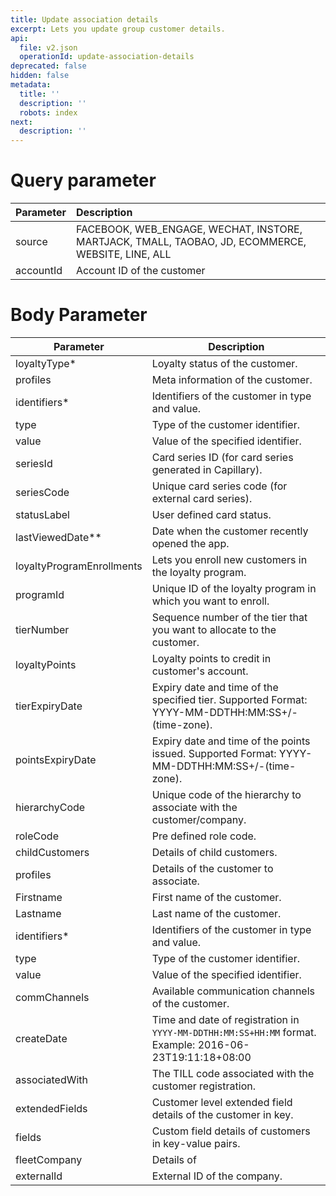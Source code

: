 ```yaml
---
title: Update association details
excerpt: Lets you update group customer details.
api:
  file: v2.json
  operationId: update-association-details
deprecated: false
hidden: false
metadata:
  title: ''
  description: ''
  robots: index
next:
  description: ''
---
```

# Query parameter

| Parameter | Description                                                                                        |
| :-------- | :------------------------------------------------------------------------------------------------- |
| source    | FACEBOOK, WEB\_ENGAGE, WECHAT, INSTORE, MARTJACK, TMALL, TAOBAO, JD, ECOMMERCE, WEBSITE, LINE, ALL |
| accountId | Account ID of the customer                                                                         |

# Body Parameter

| Parameter                 | Description                                                                                             |
| ------------------------- | ------------------------------------------------------------------------------------------------------- |
| loyaltyType\*             | Loyalty status of the customer.                                                                         |
| profiles                  | Meta information of the customer.                                                                       |
| identifiers\*             | Identifiers of the customer in type and value.                                                          |
| type                      | Type of the customer identifier.                                                                        |
| value                     | Value of the specified identifier.                                                                      |
| seriesId                  | Card series ID (for card series generated in Capillary).                                                |
| seriesCode                | Unique card series code (for external card series).                                                     |
| statusLabel               | User defined card status.                                                                               |
| lastViewedDate\*\*        | Date when the customer recently opened the app.                                                         |
| loyaltyProgramEnrollments | Lets you enroll new customers in the loyalty program.                                                   |
| programId                 | Unique ID of the loyalty program in which you want to enroll.                                           |
| tierNumber                | Sequence number of the tier that you want to allocate to the customer.                                  |
| loyaltyPoints             | Loyalty points to credit in customer's account.                                                         |
| tierExpiryDate            | Expiry date and time of the specified tier. Supported Format: YYYY-MM-DDTHH:MM:SS+/-(time-zone).        |
| pointsExpiryDate          | Expiry date and time of the points issued. Supported Format: YYYY-MM-DDTHH:MM:SS+/-(time-zone).         |
| hierarchyCode             | Unique code of the hierarchy to associate with the customer/company.                                    |
| roleCode                  | Pre defined role code.                                                                                  |
| childCustomers            | Details of child customers.                                                                             |
| profiles                  | Details of the customer to associate.                                                                   |
| Firstname                 | First name of the customer.                                                                             |
| Lastname                  | Last name of the customer.                                                                              |
| identifiers\*             | Identifiers of the customer in type and value.                                                          |
| type                      | Type of the customer identifier.                                                                        |
| value                     | Value of the specified identifier.                                                                      |
| commChannels              | Available communication channels of the customer.                                                       |
| createDate                | Time and date of registration in `YYYY-MM-DDTHH:MM:SS+HH:MM` format. Example: 2016-06-23T19:11:18+08:00 |
| associatedWith            | The TILL code associated with the customer registration.                                                |
| extendedFields            | Customer level extended field details of the customer in key.                                           |
| fields                    | Custom field details of customers in key-value pairs.                                                   |
| fleetCompany              | Details of                                                                                              |
| externalId                | External ID of the company.                                                                             |